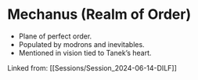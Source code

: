 # Mechanus (Realm of Order)

- Plane of perfect order.
- Populated by modrons and inevitables.
- Mentioned in vision tied to Tanek’s heart.

Linked from: [[Sessions/Session_2024-06-14-DILF]]